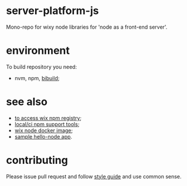# server-platform-js

Mono-repo for wixy node libraries for 'node as a front-end server'.

# environment 

To build repository you need:
 - nvm, npm, [bibuild](https://github.com/wix/wnpm/tree/master/wnpm-dev);

# see also

 - [to access wix npm registry](http://kb.wixpress.com/pages/viewpage.action?title=Using+private+npm+registry&spaceKey=dashboard);
 - [local/ci npm support tools](https://github.com/wix/wnpm);
 - [wix node docker image](https://github.com/wix/wix-node-docker-base);
 - [sample hello-node app](https://github.com/wix/hello-node).
 
# contributing

Please issue pull request and follow [style guide](STYLE.md) and use common sense.